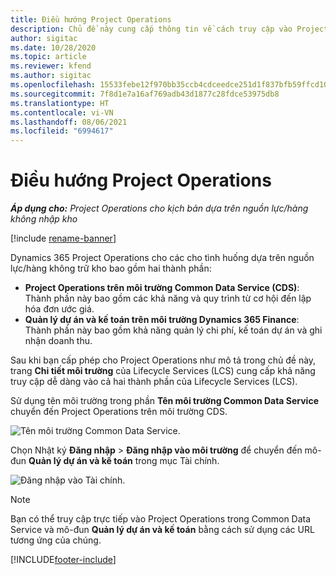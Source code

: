 ```yaml
---
title: Điều hướng Project Operations
description: Chủ đề này cung cấp thông tin về cách truy cập vào Project Operations từ Lifecycle Services.
author: sigitac
ms.date: 10/28/2020
ms.topic: article
ms.reviewer: kfend
ms.author: sigitac
ms.openlocfilehash: 15533febe12f970bb35ccb4cdceedce251d1f837bfb59ffcd10e633eec1a3a92
ms.sourcegitcommit: 7f8d1e7a16af769adb43d1877c28fdce53975db8
ms.translationtype: HT
ms.contentlocale: vi-VN
ms.lasthandoff: 08/06/2021
ms.locfileid: "6994617"
---
```

# <a name="navigate-project-operations"></a>Điều hướng Project Operations

_**Áp dụng cho:** Project Operations cho kịch bản dựa trên nguồn lực/hàng không nhập kho_

[!include [rename-banner](~/includes/cc-data-platform-banner.md)]

Dynamics 365 Project Operations cho các cho tình huống dựa trên nguồn lực/hàng không trữ kho bao gồm hai thành phần: 

 - **Project Operations trên môi trường Common Data Service (CDS)**: Thành phần này bao gồm các khả năng và quy trình từ cơ hội đến lập hóa đơn ước giá. 
 - **Quản lý dự án và kế toán trên môi trường Dynamics 365 Finance**: Thành phần này bao gồm khả năng quản lý chi phí, kế toán dự án và ghi nhận doanh thu. 

Sau khi bạn cấp phép cho Project Operations như mô tả trong chủ đề này, trang **Chi tiết môi trường** của Lifecycle Services (LCS) cung cấp khả năng truy cập dễ dàng vào cả hai thành phần của Lifecycle Services (LCS).  

Sử dụng tên môi trường trong phần **Tên môi trường Common Data Service** chuyển đến Project Operations trên môi trường CDS. 

  ![Tên môi trường Common Data Service.](./media/environment-name.PNG)

Chọn Nhật ký **Đăng nhập** > **Đăng nhập vào môi trường** để chuyển đến mô-đun **Quản lý dự án và kế toán** trong mục Tài chính.  

   ![Đăng nhập vào Tài chính.](./media/environment-login.PNG)

> [!NOTE]
> Bạn có thể truy cập trực tiếp vào Project Operations trong Common Data Service và mô-đun **Quản lý dự án và kế toán** bằng cách sử dụng các URL tương ứng của chúng. 


[!INCLUDE[footer-include](../includes/footer-banner.md)]